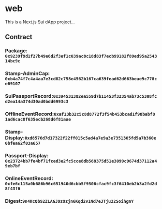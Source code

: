 # web

This is a Next.js Sui dApp project...

## Contract

### Package: `0x9239f9d1f27b49e6d2f3ef1c039ac8c18d83f7ecb99182f89ed95a254314bc9c`

### Stamp-AdminCap: `0xb4a74f7c4a4aa7e3cd82c758e4562b167ca639fead62d663beae9c778ce69107`

### SuiPassportRecord:`0x394531382ea559d7b11453f32354ab73c5308fcd2ea14a374d30ad0bdd6993c3`

### OfflineEventRecord:`0xaf13b32c5c8d8772f3f54b453bcad1f98babf81ad6cac8f635ecb268d6f81aae`

### Stamp-Display:`0xd8576d7d17322f22ff015c5ad4a7e9a3e7351305fd5a7b360e0bfea62f03a657`

### Passport-Display: `0x23724bb7fe4bf71fced3e2fc5cce8db568375d51e3099c9674d37112a49eb7bf`

### OnlineEventRecord: `0xfe6c115a0b686b96c651940d6cbb5f9506cfac9fc3f6410eb2b3a2fd2d8f43f6`

### Digest:`9n4HcQb92ZLAGJ9z9zjn6Kqd2v1Nd7eJTju32SoihgnY`
